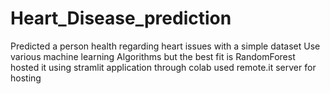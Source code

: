 # Heart_Disease_prediction
Predicted a person health regarding heart issues with a simple dataset 
Use various machine learning Algorithms but the best fit is RandomForest 
hosted it using stramlit application through colab
used remote.it server for hosting
